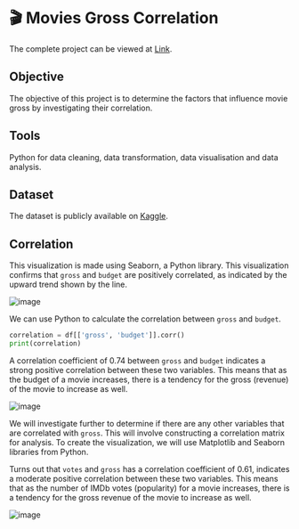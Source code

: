 # 🎬 Movies Gross Correlation

The complete project can be viewed at [Link](https://github.com/AlexanderEvanW/PortfolioProjects/blob/main/Movies%20Gross%20Correlation/Movies%20Gross%20Correlation.ipynb).

## Objective
The objective of this project is to determine the factors that influence movie gross by investigating their correlation.

## Tools
Python for data cleaning, data transformation, data visualisation and data analysis.

## Dataset
The dataset is publicly available on [Kaggle](https://www.kaggle.com/datasets/danielgrijalvas/movies).

## Correlation

This visualization is made using Seaborn, a Python library. This visualization confirms that `gross` and `budget` are positively correlated, as indicated by the upward trend shown by the line.

![image](https://github.com/AlexanderEvanW/PortfolioProjects/assets/124351667/8e862104-1867-4d48-816f-c9e31da62a3a)

We can use Python to calculate the correlation between `gross` and `budget`.
```python
correlation = df[['gross', 'budget']].corr()
print(correlation)
```

A correlation coefficient of 0.74 between `gross` and `budget` indicates a strong positive correlation between these two variables. This means that as the budget of a movie increases, there is a tendency for the gross (revenue) of the movie to increase as well.

![image](https://github.com/AlexanderEvanW/PortfolioProjects/assets/124351667/6aced238-c081-4cde-bc1a-a021770386db)

We will investigate further to determine if there are any other variables that are correlated with `gross`. This will involve constructing a correlation matrix for analysis. To create the visualization, we will use Matplotlib and Seaborn libraries from Python.

Turns out that `votes` and `gross` has a correlation coefficient of 0.61, indicates a moderate positive correlation between these two variables. This means that as the number of IMDb votes (popularity) for a movie increases, there is a tendency for the gross revenue of the movie to increase as well.

![image](https://github.com/AlexanderEvanW/PortfolioProjects/assets/124351667/8dba047e-c8a1-4e90-8267-be9c3b23ed1e)

